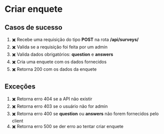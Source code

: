 # Criar enquete

## Casos de sucesso
1. :heavy_multiplication_x: Recebe uma requisição do tipo **POST** na rota **/api/surveys/**
1. :heavy_multiplication_x: Valida se a requisição foi feita por um admin 
1. :heavy_multiplication_x: Valida dados obrigatórios: **question** e **answers**
1. :heavy_multiplication_x: Cria uma enquete com os dados fornecidos 
1. :heavy_multiplication_x: Retorna 200 com os dados da enquete 

## Exceções 
1. :heavy_multiplication_x: Retorna erro 404 se a API não existir
1. :heavy_multiplication_x: Retorna erro 403 se o usuário não for admin
1. :heavy_multiplication_x: Retorna erro 400 se **question** ou **answers** não forem fornecidos pelo client
1. :heavy_multiplication_x: Retorna erro 500 se der erro ao tentar criar enquete